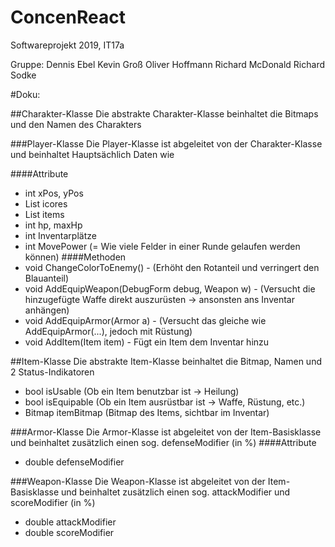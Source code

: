 # ConcenReact
Softwareprojekt 2019, IT17a

Gruppe:
Dennis Ebel
Kevin Groß
Oliver Hoffmann
Richard McDonald
Richard Sodke


#Doku:

##Charakter-Klasse
Die abstrakte Charakter-Klasse beinhaltet die Bitmaps und den Namen des Charakters

###Player-Klasse
Die Player-Klasse ist abgeleitet von der Charakter-Klasse und beinhaltet Hauptsächlich Daten wie

####Attribute
- int xPos, yPos
- List<int> icores
- List<Item> items
- int hp, maxHp
- int Inventarplätze
- int MovePower (= Wie viele Felder in einer Runde gelaufen werden können)
####Methoden
- void ChangeColorToEnemy() - (Erhöht den Rotanteil und verringert den Blauanteil)
- void AddEquipWeapon(DebugForm debug, Weapon w) - (Versucht die hinzugefügte Waffe direkt auszurüsten -> ansonsten ans Inventar anhängen)
- void AddEquipArmor(Armor a) - (Versucht das gleiche wie AddEquipArmor(...), jedoch mit Rüstung)
- void AddItem(Item item) - Fügt ein Item dem Inventar hinzu


##Item-Klasse
Die abstrakte Item-Klasse beinhaltet die Bitmap, Namen und 2 Status-Indikatoren
- bool isUsable (Ob ein Item benutzbar ist -> Heilung)
- bool isEquipable (Ob ein Item ausrüstbar ist -> Waffe, Rüstung, etc.)
- Bitmap itemBitmap (Bitmap des Items, sichtbar im Inventar)

###Armor-Klasse
Die Armor-Klasse ist abgeleitet von der Item-Basisklasse und beinhaltet zusätzlich einen sog. defenseModifier (in %)
####Attribute
- double defenseModifier

###Weapon-Klasse
Die Weapon-Klasse ist abgeleitet von der Item-Basisklasse und beinhaltet zusätzlich einen sog. attackModifier und scoreModifier (in %)
- double attackModifier
- double scoreModifier
